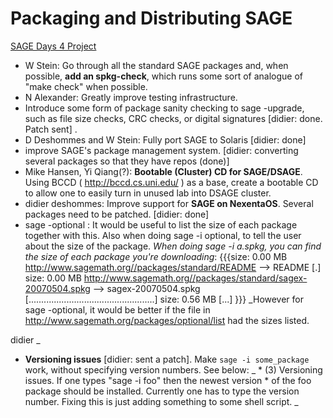

# Packaging and Distributing SAGE

<a href="/days4/projects/">SAGE Days 4 Project</a> 

* W Stein: Go through all the standard SAGE packages and, when possible, **add an spkg-check**, which runs some sort of analogue of "make check" when possible. 
* N Alexander: Greatly improve testing infrastructure. 
* Introduce some form of package sanity checking to sage -upgrade, such as file size checks, CRC checks, or digital signatures [didier: done. Patch sent] . 
* D Deshommes and W Stein: Fully port SAGE to Solaris [didier: done] 
* improve SAGE's package management system. [didier: converting several packages so that they have repos (done)] 
* Mike Hansen, Yi Qiang(?): **Bootable (Cluster) CD for SAGE/DSAGE**.  Using BCCD ( <a href="http://bccd.cs.uni.edu/">http://bccd.cs.uni.edu/</a> ) as a base, create a bootable CD to allow one to easily turn in unused lab into DSAGE cluster. 
* didier deshommes: Improve support for **SAGE on NexentaOS**. Several packages need to be patched. [didier: done] 
* sage -optional : It would be useful to list the size of each package together with this. Also when doing sage -i optional, to tell the user about the size of the package. 
_When doing sage -i a.spkg, you can find the size of each package you're downloading_: {{{size:  0.00  MB <a href="http://www.sagemath.org//packages/standard/README">http://www.sagemath.org//packages/standard/README</a> --> README [.] size:  0.00  MB <a href="http://www.sagemath.org//packages/standard/sagex-20070504.spkg">http://www.sagemath.org//packages/standard/sagex-20070504.spkg</a> --> sagex-20070504.spkg [..................................................] size:  0.56  MB [...] }}} _However for sage -optional, it would be better if the file in <a href="http://www.sagemath.org/packages/optional/list">http://www.sagemath.org/packages/optional/list</a> had the sizes listed. 

didier _ 

* **Versioning issues** [didier: sent a patch]. Make `sage -i some_package` work, without specifying version numbers. See below: _ 
      * (3) Versioning issues.  If one types "sage -i foo" then the newest version 
            * of the foo package should be installed.  Currently one has to type the version number.  Fixing this is just adding something to some shell script. 
_    
